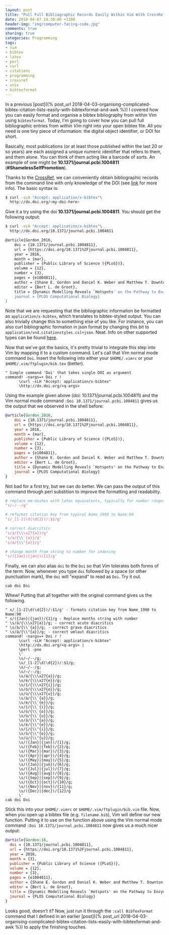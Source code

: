 ```yaml
---
layout: post
title: "Pull Full Bibliographic Records Easily Within Vim With CrossRef"
date: 2018-04-07 14:30:00 +1100
header-img: "img/computer-facing-code.jpg"
comments: true
sharing: true
categories: Programming
tags:
- vim
- bibtex
- latex
- perl
- curl
- citations
- programming
- crossref
- unix
- bibtexformat
---
```


In a previous [post]({% post_url
2018-04-03-organising-complicated-bibtex-citation-lists-easily-with-bibtexformat-and-awk
%}) I covered how you can easily format and organise a bibtex bibliography from
within Vim using `bibtexformat`. Today, I'm going to cover how you can pull full
bibliographic entries from *within Vim* right into your open bibtex file. All
you need is one tiny piece of information: the digital object identifier, or DOI
for short.

Basically, most publications (or at least those published within the
last 20 or so years) are each assigned a unique numeric identifier that refers
to them, and them alone. You can think of them acting like a barcode of sorts.
An example of one might be **10.1371/journal.pcbi.1004811**
(**#ShamelessSelfPromotion**).

Thanks to the [CrossRef](https://www.crossref.org), we can conveniently obtain
bibliographic records from the command line with only knowledge of the DOI (see
[link](https://www.crossref.org/labs/citation-formatting-service/) for more
info). The basic syntax is:

```sh
$ curl -sLH "Accept: application/x-bibtex"\
  http://dx.doi.org/<my-doi-here>
```

Give it a try using the doi **10.1371/journal.pcbi.1004811**. You should get the following output:

```sh
$ curl -sLH "Accept: application/x-bibtex"\
  http://dx.doi.org/10.1371/journal.pcbi.1004811

@article{Gordon_2016,
	doi = {10.1371/journal.pcbi.1004811},
	url = {https://doi.org/10.1371%2Fjournal.pcbi.1004811},
	year = 2016,
	month = {mar},
	publisher = {Public Library of Science ({PLoS})},
	volume = {12},
	number = {3},
	pages = {e1004811},
	author = {Shane E. Gordon and Daniel K. Weber and Matthew T. Downton and John Wagner and Matthew A. Perugini},
	editor = {Bert L. de Groot},
	title = {Dynamic Modelling Reveals `Hotspots' on the Pathway to Enzyme-Substrate Complex Formation},
	journal = {PLOS Computational Biology}
}
```

Note that we are requesting that the bibliographic information be formatted as
`application/x-bibtex`, which translates to bibtex-styled output. You can also
trivially change this to something else of you like. For instance, you can also
curl bibliographic formation in json format by changing this bit to
`application/vnd.citationstyles.csl+json`. Neat. Info on other supported types
can be found [here](https://citation.crosscite.org/docs.html).

Now that we've got the basics, it's pretty trivial to integrate this step into
Vim by mapping it to a custom command. Let's call that Vim normal mode command
`Doi`. Insert the following into either your `$HOME/.vimrc` or your
`$HOME/.vim/ftplugin/bib.tex` (better).

```vim
" Simple command 'Doi' that takes single DOI as argument
command! -nargs=+ Doi r !
      \curl -sLH "Accept: application/x-bibtex"
      \http://dx.doi.org/<q-args>
```

Using the example given above (doi: 10.1371/journal.pcbi.1004811) and the Vim
normal mode command `:Doi 10.1371/journal.pcbi.1004811` gives us the output
that we observed in the shell before:

```bib
@article{Gordon_2016,
	doi = {10.1371/journal.pcbi.1004811},
	url = {https://doi.org/10.1371%2Fjournal.pcbi.1004811},
	year = 2016,
	month = {mar},
	publisher = {Public Library of Science ({PLoS})},
	volume = {12},
	number = {3},
	pages = {e1004811},
	author = {Shane E. Gordon and Daniel K. Weber and Matthew T. Downton and John Wagner and Matthew A. Perugini},
	editor = {Bert L. de Groot},
	title = {Dynamic Modelling Reveals `Hotspots' on the Pathway to Enzyme-Substrate Complex Formation},
	journal = {PLOS Computational Biology}
}
```

Not bad for a first try, but we can do better. We can pass the output of this
command through perl substition to improve the formatting and readability.

```perl
# replace em-dashes with latex equivalents, typically for number ranges
's/–/--/g'

# reformat citation key from typical Name_1990 to Name:90
's/_[1-2]\d(\d{2})/:$1/g'

# correct diacritics
's/á/{\\\x27{a}}/g'
's/à/{\\`{a}}/g'
's/ä/{\\"{a}}/g'

# change month from string to number for indexing
's/({Jan}|{jan})/{1}/g'
```

Finally, we can also alias `doi` to the `Doi` so that Vim tolerates both forms
of the term. Now, whenever you type `doi` followed by a space (or other
punctuation mark), the `doi` will "expand" to read as `Doi`. Try it out.

```vim
cab doi Doi
```

Whew! Putting that all together with the original command gives us the following.

```vim
" s/_[1-2]\d(\d{2})/:$1/g' - formats citation key from Name_1990 to Name:90
" s/({Jan}|{jan})/{1}/g - Replace months string with number
" \s/á/{\\\x27{a}}/g; - correct acute diacritics
" \s/à/{\\`{a}}/g; - correct grave diacritics
" \s/ä/{\\"{a}}/g; - correct umlaut diacritics
command! -nargs=+ Doi r ! 
      \curl -sLH "Accept: application/x-bibtex"
      \http://dx.doi.org/<q-args> |
      \perl -pne 
      \'
      \s/–/--/g;
      \s/_[1-2]\d(\d{2})/:$1/g;
      \s/–/--/g;
      \s/—/--/g;
      \s/á/{\\\x27{a}}/g;
      \s/é/{\\\x27{e}}/g;
      \s/í/{\\\x27{i}}/g;
      \s/ó/{\\\x27{o}}/g;
      \s/ú/{\\\x27{u}}/g;
      \s/à/{\\`{a}}/g;
      \s/è/{\\`{e}}/g;
      \s/ì/{\\`{i}}/g;
      \s/ò/{\\`{o}}/g;
      \s/ù/{\\`{u}}/g;
      \s/ä/{\\"{a}}/g;
      \s/ë/{\\"{e}}/g;
      \s/ï/{\\"{i}}/g;
      \s/ö/{\\"{o}}/g;
      \s/ü/{\\"{u}}/g;
      \s/({Jan}|{jan})/{1}/g;
      \s/({Feb}|{feb})/{2}/g;
      \s/({Mar}|{mar})/{3}/g;
      \s/({Apr}|{apr})/{4}/g;
      \s/({May}|{may})/{5}/g;
      \s/({Jun}|{jun})/{6}/g;
      \s/({Jul}|{jul})/{7}/g;
      \s/({Aug}|{aug})/{8}/g;
      \s/({Sep}|{sep})/{9}/g;
      \s/({Oct}|{oct})/{10}/g;
      \s/({Nov}|{nov})/{11}/g;
      \s/({Dec}|{dec})/{12}/g
      \'
cab doi Doi
```

Stick this into your `$HOME/.vimrc` or `$HOME/.vim/ftplugin/bib.vim` file. Now,
when you open up a bibtex file (e.g. `filename.bib`), Vim will define our new
function. Putting it to use on the function above using the Vim normal mode
command `:Doi 10.1371/journal.pcbi.1004811` now gives us a much nicer output:

```bib
@article{Gordon:16,
  doi = {10.1371/journal.pcbi.1004811},
  url = {https://doi.org/10.1371%2Fjournal.pcbi.1004811},
  year = 2016,
  month = {3},
  publisher = {Public Library of Science ({PLoS})},
  volume = {12},
  number = {3},
  pages = {e1004811},
  author = {Shane E. Gordon and Daniel K. Weber and Matthew T. Downton and John Wagner and Matthew A. Perugini},
  editor = {Bert L. de Groot},
  title = {Dynamic Modelling Reveals `Hotspots' on the Pathway to Enzyme-Substrate Complex Formation},
  journal = {PLOS Computational Biology}
}
```

Looks good, doesn't it? Now, just run it through the `:call BibTexFormat`
command that I defined in an earlier [post]({% post_url
2018-04-03-organising-complicated-bibtex-citation-lists-easily-with-bibtexformat-and-awk
%}) to apply the finishing touches.

